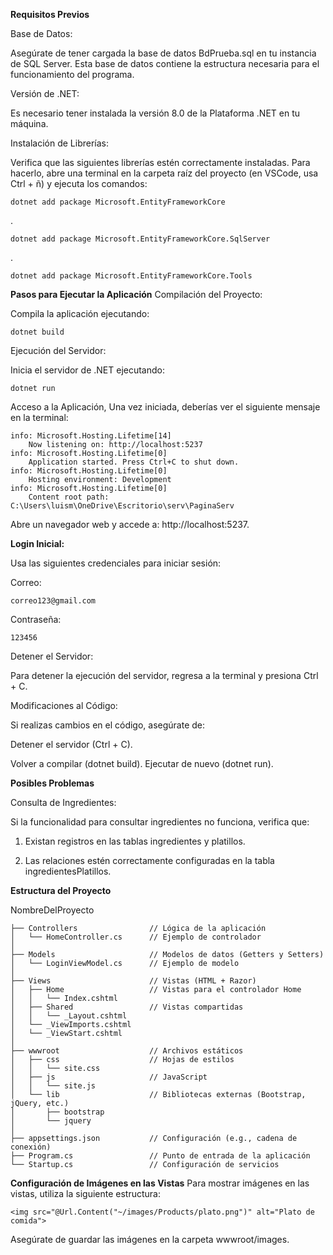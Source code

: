 **Requisitos Previos**

Base de Datos:

Asegúrate de tener cargada la base de datos BdPrueba.sql en tu instancia de SQL Server. Esta base de datos contiene la estructura necesaria para el funcionamiento del programa.

Versión de .NET:

Es necesario tener instalada la versión 8.0 de la Plataforma .NET en tu máquina.

Instalación de Librerías:

Verifica que las siguientes librerías estén correctamente instaladas. Para hacerlo, abre una terminal en la carpeta raíz del proyecto (en VSCode, usa Ctrl + ñ) y ejecuta los comandos:

    dotnet add package Microsoft.EntityFrameworkCore
    
.

    dotnet add package Microsoft.EntityFrameworkCore.SqlServer

.

    dotnet add package Microsoft.EntityFrameworkCore.Tools

**Pasos para Ejecutar la Aplicación**
Compilación del Proyecto:

Compila la aplicación ejecutando:

    dotnet build

Ejecución del Servidor:

Inicia el servidor de .NET ejecutando:

    dotnet run

Acceso a la Aplicación, Una vez iniciada, deberías ver el siguiente mensaje en la terminal:

    info: Microsoft.Hosting.Lifetime[14]
        Now listening on: http://localhost:5237
    info: Microsoft.Hosting.Lifetime[0]
        Application started. Press Ctrl+C to shut down.
    info: Microsoft.Hosting.Lifetime[0]
        Hosting environment: Development
    info: Microsoft.Hosting.Lifetime[0]
        Content root path: C:\Users\luism\OneDrive\Escritorio\serv\PaginaServ

Abre un navegador web y accede a: http://localhost:5237.

**Login Inicial:**

Usa las siguientes credenciales para iniciar sesión:
    
Correo: 
    
    correo123@gmail.com
    
Contraseña: 
    
    123456

Detener el Servidor:

Para detener la ejecución del servidor, regresa a la terminal y presiona Ctrl + C.

Modificaciones al Código:

Si realizas cambios en el código, asegúrate de:

Detener el servidor (Ctrl + C).

Volver a compilar (dotnet build).
Ejecutar de nuevo (dotnet run).

**Posibles Problemas**

Consulta de Ingredientes:

Si la funcionalidad para consultar ingredientes no funciona, verifica que:

1. Existan registros en las tablas ingredientes y platillos.

2. Las relaciones estén correctamente configuradas en la tabla ingredientesPlatillos.

**Estructura del Proyecto**

NombreDelProyecto

    ├── Controllers                // Lógica de la aplicación
    │   └── HomeController.cs      // Ejemplo de controlador
    │
    ├── Models                     // Modelos de datos (Getters y Setters)
    │   └── LoginViewModel.cs      // Ejemplo de modelo
    │
    ├── Views                      // Vistas (HTML + Razor)
    │   ├── Home                   // Vistas para el controlador Home
    │   │   └── Index.cshtml
    │   ├── Shared                 // Vistas compartidas
    │   │   └── _Layout.cshtml
    │   └── _ViewImports.cshtml
    │   └── _ViewStart.cshtml
    │
    ├── wwwroot                    // Archivos estáticos
    │   ├── css                    // Hojas de estilos
    │   │   └── site.css
    │   ├── js                     // JavaScript
    │   │   └── site.js
    │   └── lib                    // Bibliotecas externas (Bootstrap, jQuery, etc.)
    │       ├── bootstrap
    │       └── jquery
    │
    ├── appsettings.json           // Configuración (e.g., cadena de conexión)
    ├── Program.cs                 // Punto de entrada de la aplicación
    └── Startup.cs                 // Configuración de servicios

**Configuración de Imágenes en las Vistas**
Para mostrar imágenes en las vistas, utiliza la siguiente estructura:
    
    <img src="@Url.Content("~/images/Products/plato.png")" alt="Plato de comida">

Asegúrate de guardar las imágenes en la carpeta wwwroot/images.